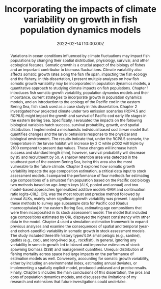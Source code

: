 ---
abstract: Variations in ocean conditions influenced by climate fluctuations may impact fish 
  populations by changing their spatial distribution, physiology, survival, and other ecological features. 
  Somatic growth is a crucial aspect of the biology of fishes and an important contributor to biomass fluctuations. 
  Climate variability also affects somatic growth rates along the fish life span, impacting the fish ecology 
  and the fishery. In this dissertation, I present multiple analyses on how fish somatic growth 
  variability may be incorporated in population dynamics models, a quantitative approach to studying 
  climate impacts on fish populations. Chapter 1 introduces fish somatic growth variability, population dynamics models and their importance, 
  current strategies to incorporate growth in population dynamics models, and an introduction to the ecology of 
  the Pacific cod in the eastern Bering Sea, fish stock used as a case study in this dissertation. 
  Chapter 2 investigated how projected climate under two emission scenarios (RCP4.5 and RCP8.5) might 
  impact the growth and survival of Pacific cod early life stages in the eastern Bering Sea. 
  Specifically, I evaluated the impacts on the following biological variables hatch success, survival probability, 
  growth, and spatial distribution. I implemented a mechanistic individual based cod larvae model 
  that quantifies changes and the larval behavioral response to the physical and biological environment. 
  The results indicate that, under the RCP8.5 scenario, the temperature in the larvae habitat will increase by 
  2 C while pCO2 will triple by 2100 compared to present day values. These changes will increase 
  hatch success and standard length (mm), however, survival probability will decrease by 85 and recruitment by 50. 
  A shallow retention area was detected in the southeast part of the eastern Bering Sea, being this area also 
  the most vulnerable to the future climate. Chapter 3 explored how somatic growth variability impacts the age composition estimation, a critical 
  data input to stock assessment models. I compared the performance of four methods for estimating age 
  compositions of a simulated fish population based on the Pacific cod biology two methods based on age-length keys 
  (ALK, pooled and annual) and two model-based approaches (generalized additive models-GAM and continuation ratio logits-CRL). 
  CRL was the most robust and precise method followed by annual ALKs, mainly when significant growth variability was present. 
  I applied these methods to survey age subsample data for Pacific cod (Gadus macrocephalus) in the eastern Bering Sea, 
  estimating age compositions that were then incorporated in its stock assessment model. The model that included age 
  compositions estimated by CRL displayed the highest consistency with other data in the model. Chapter 4 used a simulation-estimation framework 
  to expand previous analyses and examine the 
  consequences of spatial and temporal (year- and cohort-specific) variability in somatic growth in 
  stock assessment models. The study included three life history types%3A small pelagic (e.g., sardine), gadids (e.g., cod), 
  and long-lived (e.g., rockfish). In general, ignoring any variability in somatic growth led to biased and imprecise 
  estimates of stock spawning biomass (SSB) and management quantities. Unequal distribution of fishing mortality 
  across space had large impacts on the performance of estimation models as well. Conversely, accounting for 
  somatic growth variability, either by including an environmental index, estimating annual deviates, or implementing 
  a spatially explicit model, produced unbiased and precise results. 
  Finally, Chapter 5 includes the main conclusions of this dissertation, the pros and cons of population dynamics models, 
  and discusses the limitations of my research and extensions that future investigations could undertake.
address:
  city: Corvallis
  country: US
  postcode: "97330"
  region: OR
  street: Burt Hall
all_day: false
authors: [admin]
date: "2022-02-14T10:00:00Z"
date_end: "2022-02-14T12:00:00Z"
event: PhD dissertation defense
event_url: https://ceoas.oregonstate.edu/
featured: false
image:
  focal_point: Right
location: Corvallis OR
publishDate: "2022-02-14T00:00:00Z"
tags: []
title: Incorporating the impacts of climate variability on growth in fish population dynamics models
url_code: ""
url_pdf: ""
url_slides: "https://giancarlomcorrea.netlify.app/media/PhD_presentation.pdf"
url_video: ""
---